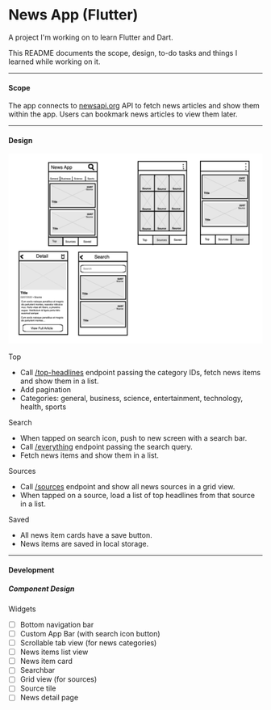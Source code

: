 # News App (Flutter)

A project I'm working on to learn Flutter and Dart.

This README documents the scope, design, to-do tasks and things I learned while working on it.

---

#### Scope

The app connects to [newsapi.org](https://newsapi.org/) API to fetch news articles and show them within the app. Users can bookmark news articles to view them later.

---

#### Design

![alt text](https://raw.githubusercontent.com/Isuru-Nanayakkara/news_app_flutter/master/assets/images/news_app_design.png)

Top

- Call [/top-headlines](https://newsapi.org/docs/endpoints/top-headlines) endpoint passing the category IDs, fetch news items and show them in a list.
- Add pagination
- Categories: general, business, science, entertainment, technology, health, sports

Search

- When tapped on search icon, push to new screen with a search bar.
- Call [/everything](https://newsapi.org/docs/endpoints/everything) endpoint passing the search query.
- Fetch news items and show them in a list.

Sources

- Call [/sources](https://newsapi.org/docs/endpoints/sources) endpoint and show all news sources in a grid view.
- When tapped on a source, load a list of top headlines from that source in a list.

Saved

- All news item cards have a save button.
- News items are saved in local storage.

---

#### Development

##### Component Design

Widgets

- [ ] Bottom navigation bar
- [ ] Custom App Bar (with search icon button)
- [ ] Scrollable tab view (for news categories)
- [ ] News items list view
- [ ] News item card
- [ ] Searchbar
- [ ] Grid view (for sources)
- [ ] Source tile
- [ ] News detail page
